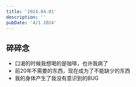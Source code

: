 ```yaml
---
title: '2024.04.01'
description: ''
pubDate: '4/1 2024'
---
```


## 碎碎念

- 口渴的时候我想喝的是咖啡，也许我病了
- 前20年不需要的东西，现在成为了不能缺少的东西
- 我的身体产生了我没有意识到的BUG



